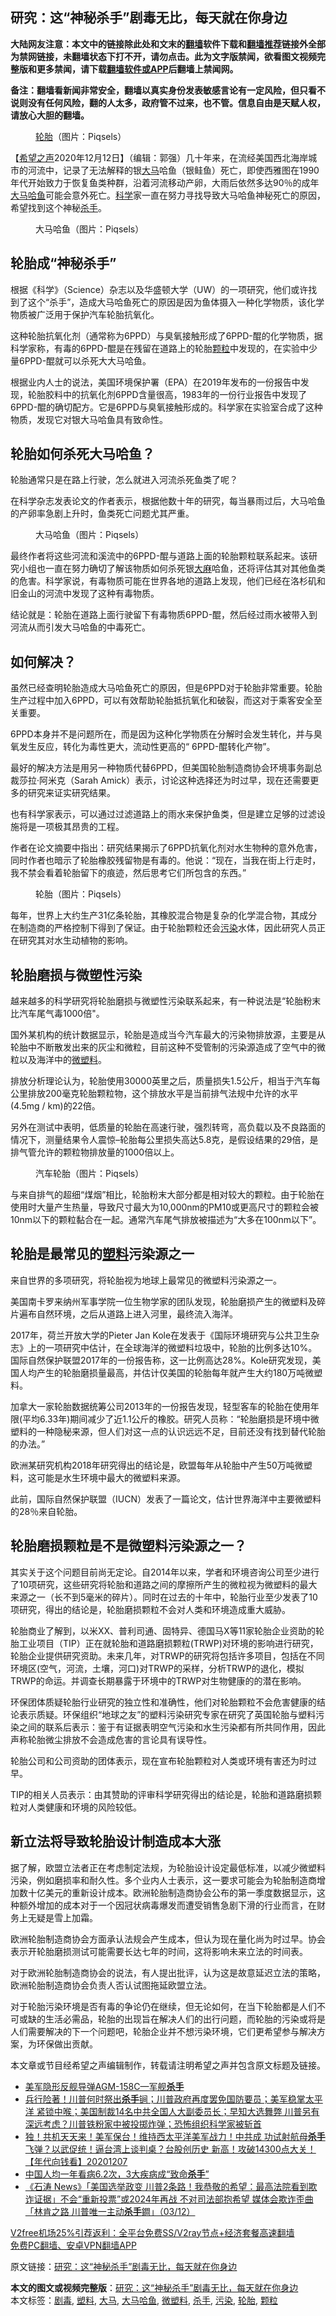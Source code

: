  <h2>研究：这“神秘杀手”剧毒无比，每天就在你身边</h2> <p class="notice"><b>大陆网友注意：本文中的链接除此处和文末的<a href="https://github.com/bannedbook/fanqiang" >翻墙</a>软件下载和<a href="https://github.com/killgcd/justmysocks/blob/master/README.md">翻墙推荐</a>链接外全部为禁网链接，未翻墙状态下打不开，请勿点击。此为文字版禁闻，欲看图文视频完整版和更多禁闻，请下载<a href="https://github.com/bannedbook/fanqiang">翻墙软件或APP</a>后翻墙上禁闻网。</p><p>备注：翻墙看新闻非常安全，翻墙以真实身份发表敏感言论有一定风险，但只看不说则没有任何风险，翻的人太多，政府管不过来，也不管。信息自由是天赋人权，请放心大胆的翻墙。</b></p>  <div class="entry"> <figure><figcaption><a href="https://www.bannedbook.org/bnews/tag/%E8%BD%AE%E8%83%8E/" class="st_tag internal_tag" rel="tag" title="标签 轮胎 下的日志">轮胎</a>（图片：Piqsels）</figcaption></figure> <p>【<span class='wp_keywordlink_affiliate'><a href="https://www.soundofhope.org" title="希望之声" target="_blank">希望之声</a></span>2020年12月12日】（编辑：郭强）几十年来，在流经美国西北海岸城市的河流中，记录了无法解释的银<a href="https://www.bannedbook.org/bnews/tag/%e5%a4%a7%e9%a9%ac/" class="st_tag internal_tag" rel="tag" title="标签 大马 下的日志">大马</a>哈鱼（银鲑鱼）死亡，即使西雅图在1990年代开始致力于恢复鱼类种群，沿着河流移动产卵，大雨后依然多达90％的成年<a href="https://www.bannedbook.org/bnews/tag/%e5%a4%a7%e9%a9%ac%e5%93%88%e9%b1%bc/" class="st_tag internal_tag" rel="tag" title="标签 大马哈鱼 下的日志">大马哈鱼</a>可能会意外死亡。<span class='wp_keywordlink'><a href="https://www.bannedbook.org/forum11/topic309.html" title="禁片：“科学”的棍子" target="_blank">科学</a></span>家一直在努力寻找导致大马哈鱼神秘死亡的原因，希望找到这个神秘<a href="https://www.bannedbook.org/bnews/tag/%E6%9D%80%E6%89%8B/" class="st_tag internal_tag" rel="tag" title="标签 杀手 下的日志">杀手</a>。</p> <figure><figcaption>大马哈鱼（图片：Piqsels）</figcaption></figure> <h2>轮胎成“神秘杀手”</h2> <p>根据《科学》（Science）杂志以及华盛顿大学（UW）的一项研究，他们或许找到了这个“杀手”，造成大马哈鱼死亡的原因是因为鱼体摄入一种化学物质，该化学物质被广泛用于保护汽车轮胎抗氧化。</p> <p>这种轮胎抗氧化剂（通常称为6PPD）与臭氧接触形成了6PPD-醌的化学物质，据科学家称，有毒的6PPD-醌是在残留在道路上的轮胎<a href="https://www.bannedbook.org/bnews/tag/%E9%A2%97%E7%B2%92/" class="st_tag internal_tag" rel="tag" title="标签 颗粒 下的日志">颗粒</a>中发现的，在实验中少量6PPD-醌就可以杀死大大马哈鱼。</p> <p>根据业内人士的说法，美国环境保护署（EPA）在2019年发布的一份报告中发现，轮胎胶料中的抗氧化剂6PPD含量很高，1983年的一份行业报告中发现了6PPD-醌的确切配方。它是6PPD与臭氧接触形成的。科学家在实验室合成了这种物质，发现它对银大马哈鱼具有致命性。</p> <h2>轮胎如何杀死大马哈鱼？</h2> <p>轮胎通常只是在路上行驶，怎么就进入河流杀死鱼类了呢？</p> <p>在科学杂志发表论文的作者表示，根据他数十年的研究，每当暴雨过后，大马哈鱼的产卵率急剧上升时，鱼类死亡问题尤其严重。</p> <figure><figcaption>大马哈鱼（图片：Piqsels）</figcaption></figure> <p>最终作者将这些河流和溪流中的6PPD-醌与道路上面的轮胎颗粒联系起来。该研究小组也一直在努力确切了解该物质如何杀死银<span class='wp_keywordlink'><a href="https://www.bannedbook.org/bnews/lifebaike/20181016/1013890.html" title="中国留学生试了一下大麻 结果死在回国路上" target="_blank">大麻</a></span>哈鱼，还将评估其对其他鱼类的危害。科学家说，有毒物质可能在世界各地的道路上发现，他们已经在洛杉矶和旧金山的河流中发现了这种有毒物质。</p> <p>结论就是：轮胎在道路上面行驶留下有毒物质6PPD-醌，然后经过雨水被带入到河流从而引发大马哈鱼的中毒死亡。</p> <h2>如何解决？</h2> <p>虽然已经查明轮胎造成大马哈鱼死亡的原因，但是6PPD对于轮胎非常重要。轮胎生产过程中加入6PPD，可以有效帮助轮胎抵抗氧化和破裂，而这对于乘客安全至关重要。</p>  <p>6PPD本身并不是问题所在，而是因为这种化学物质在分解时会发生转化，并与臭氧发生反应，转化为毒性更大，流动性更高的“ 6PPD-醌转化产物”。</p> <p>最好的解决方法是用另一种物质代替6PPD，但美国轮胎制造商协会环境事务副总裁莎拉·阿米克（Sarah Amick）表示，讨论这种选择还为时过早，现在还需要更多的研究来证实研究结果。</p> <p>也有科学家表示，可以通过过滤道路上的雨水来保护鱼类，但是建立足够的过滤设施将是一项极其昂贵的工程。</p> <p>作者在论文摘要中指出：研究结果揭示了6PPD抗氧化剂对水生物种的意外危害，同时作者也暗示了轮胎橡胶残留物是有毒的。他说：“现在，当我在街上行走时，我不禁会看着轮胎留下的痕迹，然后思考它们所包含的东西。”</p> <figure><figcaption>轮胎（图片：Piqsels）</figcaption></figure> <p>每年，世界上大约生产31亿条轮胎，其橡胶混合物是复杂的化学混合物，其成分在制造商的严格控制下得到了保证。由于轮胎颗粒还会<a href="https://www.bannedbook.org/bnews/tag/%e6%b1%a1%e6%9f%93/" class="st_tag internal_tag" rel="tag" title="标签 污染 下的日志">污染</a>水体，因此研究人员正在研究其对水生动植物的影响。</p> <h2>轮胎磨损与微塑性污染</h2> <p>越来越多的科学研究将轮胎磨损与微塑性污染联系起来，有一种说法是“轮胎粉末比汽车尾气毒1000倍&quot;。</p> <p>国外某机构的统计数据显示，轮胎是造成当今汽车最大的污染物排放源，主要是从轮胎中不断散发出来的灰尘和微粒，目前这种不受管制的污染源造成了空气中的微粒以及海洋中的<a href="https://www.bannedbook.org/bnews/tag/%E5%BE%AE%E5%A1%91%E6%96%99/" class="st_tag internal_tag" rel="tag" title="标签 微塑料 下的日志">微塑料</a>。</p> <p>排放分析理论认为，轮胎使用30000英里之后，质量损失1.5公斤，相当于汽车每公里排放200毫克轮胎颗粒物，这个排放水平是当前排气法规中允许的水平(4.5mg / km)的22倍。</p> <p>另外在测试中表明，低质量的轮胎在高速行驶，强烈转弯，高负载以及不良路面的情况下，测量结果令人震惊–轮胎每公里损失高达5.8克，是假设结果的29倍，是排气管允许的颗粒物排放量的1000倍以上。</p>  <figure><figcaption>汽车轮胎（图片：Piqsels）</figcaption></figure> <p>与来自排气的超细“煤烟”相比，轮胎粉末大部分都是相对较大的颗粒。由于轮胎在使用时大量产生热量，导致尺寸最大为10,000nm的PM10或更高尺寸的颗粒会被10nm以下的颗粒黏合在一起。通常汽车尾气排放被描述为“大多在100nm以下”。</p> <h2>轮胎是最常见的<a href="https://www.bannedbook.org/bnews/tag/%E5%A1%91%E6%96%99/" class="st_tag internal_tag" rel="tag" title="标签 塑料 下的日志">塑料</a>污染源之一</h2> <p>来自世界的多项研究，将轮胎视为地球上最常见的微塑料污染源之一。</p> <p>美国南卡罗来纳州军事学院一位生物学家的团队发现，轮胎磨损产生的微塑料及碎片遍布自然环境，之后从道路上进入河里，最终流入海洋。</p> <p>2017年，荷兰开放大学的Pieter Jan Kole在发表于《国际环境研究与公共卫生杂志》上的一项研究中估计，在全球海洋的微塑料垃圾中，轮胎的比例多达10%。国际自然保护联盟2017年的一份报告称，这一比例高达28%。Kole研究发现，美国人均产生的轮胎磨损量最高，并估计仅美国的轮胎每年就产生大约180万吨微塑料。</p> <p>加拿大一家轮胎数据统筹公司2013年的一份报告发现，轻型客车的轮胎在使用年限(平均6.33年)期间减少了近1.1公斤的橡胶。研究人员称：“轮胎磨损是环境中微塑料的一种隐秘来源，但人们对这一点的认识远远不足，目前还没有找到替代轮胎的办法。”</p> <p>欧洲某研究机构2018年研究得出的结论是，欧盟每年从轮胎中产生50万吨微塑料，这可能是水生环境中最大的微塑料来源。</p> <p>此前，国际自然保护联盟（IUCN）发表了一篇论文，估计世界海洋中主要微塑料的28％来自轮胎。</p> <h2>轮胎磨损颗粒是不是微塑料污染源之一？</h2> <p>其实关于这个问题目前尚无定论。自2014年以来，学者和环境咨询公司至少进行了10项研究，这些研究将轮胎和道路之间的摩擦所产生的微粒视为微塑料的最大来源之一（长不到5毫米的碎片）。同时在过去的十年中，轮胎行业至少发表了10项研究，得出的结论是，轮胎磨损颗粒不会对人类和环境造成重大威胁。</p> <p>轮胎商业了解到，以米XX、普利司通、固特异、德国马X等11家轮胎企业资助的轮胎工业项目（TIP）正在就轮胎和道路磨损颗粒(TRWP)对环境的影响进行研究，轮胎企业提供研究资助。未来几年，对TRWP的研究将包括许多项目，包括在不同环境区(空气，河流，土壤，河口)对TRWP的采样，分析TRWP的退化，模拟TRWP的命运。并调查长期暴露于环境中的TRWP对生物健康的的潜在影响。</p>  <p>环保团体质疑轮胎行业研究的独立性和准确性，他们对轮胎颗粒不会危害健康的结论表示质疑。环保组织“地球之友”的塑料污染研究专家在研究了英国轮胎与塑料污染之间的联系后表示：鉴于有证据表明空气污染和水生污染都有所共同作用，因此声称轮胎微尘排放不会造成危害的言论具有误导性。</p> <p>轮胎公司和公司资助的团体表示，现在宣布轮胎颗粒对人类或环境有害还为时过早。</p> <p>TIP的相关人员表示：由其赞助的评审科学研究得出的结论是，轮胎和道路磨损颗粒对人类健康和环境的风险较低。</p> <h2>新立法将导致轮胎设计制造成本大涨</h2> <p>据了解，欧盟立法者正在考虑制定法规，为轮胎设计设定最低标准，以减少微塑料污染，例如磨损率和耐久性。多个业内人士表示，这一要求可能会为轮胎制造商增加数十亿美元的重新设计成本。欧洲轮胎制造商协会公布的第一季度数据显示，这种额外增加的成本对于一个因冠状病毒爆发而遭受销售急剧下滑的行业而言，在财务上无疑是雪上加霜。</p> <p>欧洲轮胎制造商协会方面承认法规会产生成本，但认为现在量化尚为时过早。协会表示开轮胎磨损测试可能需要长达七年的时间，这将影响未来立法的时间表。</p> <p>对于欧洲轮胎制造商协会的说法，有人提出批评，认为这是故意延迟立法的策略，欧洲轮胎制造商协会负责人否认试图拖延欧盟立法。</p> <p>对于轮胎污染环境是否有毒的争论仍在继续，但无论如何，在当下轮胎都是人们不可或缺的生活必需品，轮胎的出现旨在解决人们的出行问题，而轮胎的污染或将是人们需要解决的下一个问题吧，轮胎企业并不想污染环境，它们更希望参与解决方案，为环保做出贡献。</p> <p>本文章或节目经希望之声编辑制作，转载请注明希望之声并包含原文标题及链接。</p> <ul class='op-related-articles' title='相关阅读'> <li><a href='https://www.bannedbook.org/bnews/cbnews/20201211/1445785.html' target='_blank'>美军隐形反舰导弹AGM-158C—军舰<b>杀手</b></a></li> <li><a href='https://www.bannedbook.org/bnews/bannedvideo/20201208/1444210.html' target='_blank'>兵行险著！川普何时祭出<b>杀手</b>锏；川普政府再度罢免国防要员；美军稳掌太平洋 紧锁中喉；美国制裁14名中共全国人大副委员长；早知大选舞弊 川普另有深远考虑？川普铁粉家中被投掷炸弹；恐怖组织科学家被斩首</a></li> <li><a href='https://www.bannedbook.org/bnews/taiwannews/20201207/1443680.html' target='_blank'>独！共机天天来！美军保台！维持西太平洋美军战力！中共成 功试射航母<b>杀手</b>飞弹？以武促统！逼台湾上谈判桌？台股创历史 新高！攻破14300点大关！【年代向钱看】20201207</a></li> <li><a href='https://www.bannedbook.org/bnews/baitai/20201205/1442427.html' target='_blank'>中国人均一年看病6.2次，3大疾病成“致命<b>杀手</b>”</a></li> <li><a href='https://www.bannedbook.org/bnews/bannedvideo/20201204/1441617.html' target='_blank'>《石涛 News》「美国选举政变 川普2条路！我恭敬的希望：最高法院看到欺诈证据」不会“重新投票”或2024年再战 不对司法部抱希望 媒体会欺诈歪曲「林肯之路 川普唯一主动<b>杀手</b>鐧」（03/12）</a></li> </ul> <p class="texttj"> <a href="https://www.bannedbook.org/forum23/topic22702.html" target="_blank">V2free机场25%引荐返利：全平台免费SS/V2ray节点+经济套餐高速翻墙</a><br/> <a href="https://github.com/bannedbook/fanqiang/wiki/%E7%A6%81%E9%97%BB%E7%BD%91%E5%AE%89%E5%8D%93%E7%BF%BB%E5%A2%99%E6%96%B0%E9%97%BBAPP" target="_blank">免费PC翻墙、安卓VPN翻墙APP</a></p><p>原文链接：<a class="src_link"  href="https://www.soundofhope.org/post/452647" target="_blank">研究：这“神秘杀手”剧毒无比，每天就在你身边</a></p> <a name='sharetosocial'></a>       <div><b>本文的图文或视频完整版</b>：<a href='https://www.bannedbook.org/bnews/comments/20201212/1446453.html'>研究：这“神秘杀手”剧毒无比，每天就在你身边</a></div>  </div><!--END ENTRY--> <div class="postfooter"> <div>本文标签：<a href="https://www.bannedbook.org/bnews/tag/%E5%89%A7%E6%AF%92/" rel="tag">剧毒</a>, <a href="https://www.bannedbook.org/bnews/tag/%E5%A1%91%E6%96%99/" rel="tag">塑料</a>, <a href="https://www.bannedbook.org/bnews/tag/%e5%a4%a7%e9%a9%ac/" rel="tag">大马</a>, <a href="https://www.bannedbook.org/bnews/tag/%e5%a4%a7%e9%a9%ac%e5%93%88%e9%b1%bc/" rel="tag">大马哈鱼</a>, <a href="https://www.bannedbook.org/bnews/tag/%E5%BE%AE%E5%A1%91%E6%96%99/" rel="tag">微塑料</a>, <a href="https://www.bannedbook.org/bnews/tag/%E6%9D%80%E6%89%8B/" rel="tag">杀手</a>, <a href="https://www.bannedbook.org/bnews/tag/%e6%b1%a1%e6%9f%93/" rel="tag">污染</a>, <a href="https://www.bannedbook.org/bnews/tag/%E8%BD%AE%E8%83%8E/" rel="tag">轮胎</a>, <a href="https://www.bannedbook.org/bnews/tag/%E9%A2%97%E7%B2%92/" rel="tag">颗粒</a></div>  </div><!--END POSTFOOTER--> 